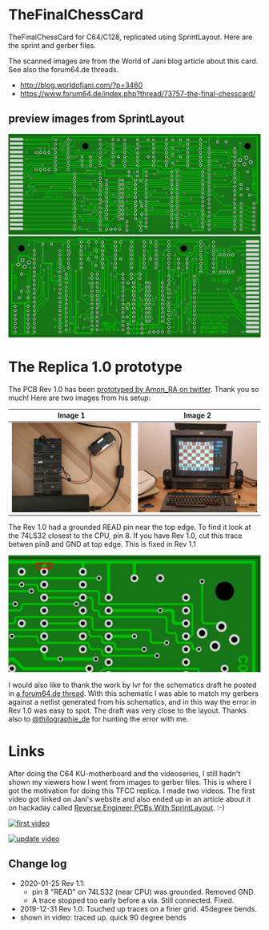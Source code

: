 # TheFinalChessCard

TheFinalChessCard for C64/C128, replicated using SprintLayout. Here are the sprint and gerber files.

The scanned images are from the World of Jani blog article about this card. See also the forum64.de threads.
- http://blog.worldofjani.com/?p=3460
- https://www.forum64.de/index.php?thread/73757-the-final-chesscard/

## preview images from SprintLayout

![replica top](tfcc_replica_top.JPG?raw=true)
![replica bottom](tfcc_replica_bottom.JPG?raw=true)

# The Replica 1.0 prototype

The PCB Rev 1.0 has been [prototyped by Amon_RA on twitter](https://twitter.com/Amon_RA/status/1220659582181224448 "The tweets"). Thank you so much! Here are two images from his setup:

Image 1            |  Image 2
:-------------------------:|:-------------------------:
![cart](working_replica_1_0_amon_ra_1.jpg?raw=true)  |  ![screen](working_replica_1_0_amon_ra_2.jpg?raw=true)


The Rev 1.0 had a grounded READ pin near the top edge. To find it look at the 74LS32 closest to the CPU, pin 8. If you have Rev 1.0, cut this trace betwen pin8 and GND at top edge. This is fixed in Rev 1.1

![replica 1_0 cut here](tfcc_replica_top_1_0_cut_here.png?raw=true)

I would also like to thank the work by lvr for the schematics draft he posted in [a forum64.de thread](https://www.forum64.de/index.php?thread/73757-the-final-chesscard/&postID=1139564#post1139564 "A draft of the schematics for TheFinalChessCart"). With this schematic I was able to match my gerbers against a netlist generated from his schematics, and in this way the error in Rev 1.0 was easy to spot. The draft was very close to the layout. Thanks also to [@thilographie_de](https://twitter.com/thilographie_de) for hunting the error with me.

# Links

After doing the C64 KU-motherboard and the videoseries, I still hadn't shown my viewers how I went from images to gerber files. This is where I got the motivation for doing this TFCC replica. I made two videos. The first video got linked on Jani's website and also ended up in an article about it on hackaday called [Reverse Engineer PCBs With SprintLayout](https://hackaday.com/2019/12/31/reverse-engineer-pcbs-with-sprintlayout/). :-)


[![first video](https://img.youtube.com/vi/g0nkLJ4YQ2c/0.jpg)](https://www.youtube.com/watch?v=g0nkLJ4YQ2c)

[![update video](https://img.youtube.com/vi/2UtY5fDaRgo/0.jpg)](https://www.youtube.com/watch?v=2UtY5fDaRgo)


## Change log

* 2020-01-25 Rev 1.1:
  * pin 8 "READ" on 74LS32 (near CPU) was grounded. Removed GND.
  * A trace stopped too early before a via. Still connected. Fixed.
* 2019-12-31 Rev 1.0: Touched up traces on a finer grid. 45degree bends.
* shown in video: traced up. quick 90 degree bends
